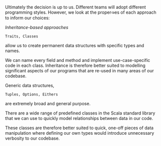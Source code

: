 Ultimately the decision is up to us. Different teams will adopt different programming styles. However, we look at the properঞes of each approach to
inform our choices:

*Inheritance-based approaches*
    
    Traits, Classes
    
allow us to create permanent data structures with specific types and names. 



We can name every field and method and implement use-case-specific code in each class. Inheritance
is therefore better suited to modelling significant aspects of our programs that
are re-used in many areas of our codebase.

Generic data structures, 

    Tuples, Options, Eithers 

are extremely broad and general purpose. 

There are a wide range of predefined classes in the Scala standard library that we can use to quickly model
relationships between data in our code. 

These classes are therefore better suited
to quick, one-off pieces of data manipulation where defining our own types
would introduce unnecessary verbosity to our codebase.